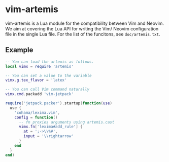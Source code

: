 # vim-artemis

vim-artemis is a Lua module for the compatibility between Vim and Neovim.
We aim at covering the Lua API for writing the Vim/ Neovim configuration
file in the single Lua file. For the list of the funcitons, see `doc/artemis.txt`.

## Example

```lua
-- You can load the artemis as follows.
local vimx = require 'artemis'

-- You can set a value to the variable
vimx.g.tex_flavor = 'latex'

-- You can call Vim command naturally
vimx.cmd.packadd 'vim-jetpack'

require('jetpack.packer').startup(function(use)
  use {
    'cohama/lexima.vim',
    config = function()
      -- fn proxies arguments using artemis.cast
      vimx.fn['lexima#add_rule'] {
        at = ';->\\%#',
        input = '\\rightarrow'
      }
    end
  }
end)
```
